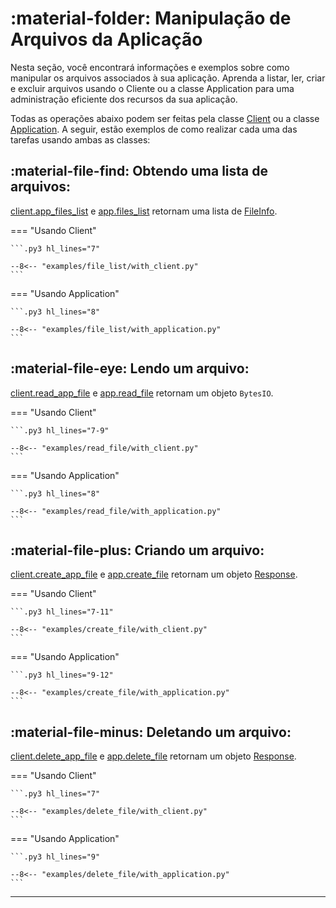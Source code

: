[Client]: client.md

[Application]: application.md

[Response]: ../../../api_reference/Response/

[client.app_files_list]: ../../../api_reference/Client/#client.Client.app_files_list

[app.files_list]: ../../../api_reference/Application/#app.Application.files_list

[client.read_app_file]: ../../../api_reference/Client/#client.Client.read_app_file

[app.read_file]: ../../../api_reference/Application/#app.Application.read_file

[client.create_app_file]: ../../../api_reference/Client/#client.Client.create_app_file

[app.create_file]: ../../../api_reference/Application/#app.Application.create_file

[client.delete_app_file]: ../../../api_reference/Client/#client.Client.delete_app_file

[app.delete_file]: ../../../api_reference/Application/#app.Application.delete_file

[FileInfo]: ../../../api_reference/data_classes/FileInfo/

# :material-folder: Manipulação de Arquivos da Aplicação

Nesta seção, você encontrará informações e exemplos sobre como manipular os
arquivos associados à sua aplicação. Aprenda a listar, ler, criar e excluir
arquivos usando o Cliente ou a classe Application para uma administração
eficiente dos recursos da sua aplicação.

Todas as operações abaixo podem ser feitas pela classe [Client] ou a
classe [Application]. A seguir, estão exemplos de como realizar cada uma das
tarefas
usando ambas as classes:

## :material-file-find: Obtendo uma lista de arquivos:

[client.app_files_list] e [app.files_list] retornam uma lista de [FileInfo].

=== "Usando Client"

    ```.py3 hl_lines="7"

    --8<-- "examples/file_list/with_client.py"
    ```

=== "Usando Application"

    ```.py3 hl_lines="8"

    --8<-- "examples/file_list/with_application.py"
    ```

## :material-file-eye: Lendo um arquivo:

[client.read_app_file] e [app.read_file] retornam um objeto `BytesIO`.

=== "Usando Client"

    ```.py3 hl_lines="7-9"

    --8<-- "examples/read_file/with_client.py"
    ```

=== "Usando Application"

    ```.py3 hl_lines="8"

    --8<-- "examples/read_file/with_application.py"
    ```

## :material-file-plus: Criando um arquivo:

[client.create_app_file] e [app.create_file] retornam um objeto [Response].

=== "Usando Client"

    ```.py3 hl_lines="7-11"

    --8<-- "examples/create_file/with_client.py"
    ```

=== "Usando Application"

    ```.py3 hl_lines="9-12"

    --8<-- "examples/create_file/with_application.py"
    ```

## :material-file-minus: Deletando um arquivo:

[client.delete_app_file] e [app.delete_file] retornam um objeto [Response].

=== "Usando Client"

    ```.py3 hl_lines="7"

    --8<-- "examples/delete_file/with_client.py"
    ```

=== "Usando Application"

    ```.py3 hl_lines="9"

    --8<-- "examples/delete_file/with_application.py"
    ```

---

[//]: # (## :simple-alwaysdata: Squarecloud Statistics)

[//]: # ()

[//]: # (Você pode obter estatísticas sobre a hospedagem)

[//]: # (usando [Client.statistics&#40;&#41;]&#40;../../../api_reference/Client/#client.Client.statistics&#41;)

[//]: # (.)

[//]: # ()

[//]: # (Esta função retorna um objeto [StatisticsData].)

[//]: # ()

[//]: # (``` .py3 title="" hl_lines="7")

[//]: # (--8<-- "examples/squarecloud_statistics.py")

[//]: # (```)
